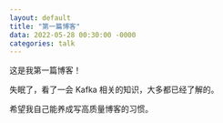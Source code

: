 ```yaml
---
layout: default
title: "第一篇博客"
data: 2022-05-28 00:30:00 -0000
categories: talk
---
```


这是我第一篇博客！

失眠了，看了一会 Kafka 相关的知识，大多都已经了解的。

希望我自己能养成写高质量博客的习惯。

